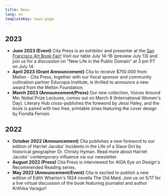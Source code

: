 ```yaml
---
title: News
lang: en
templateKey: news-page
---
```

## 2023

- **June 2023 (Event)** Cita Press is an exhibitor and presenter at the [San Francisco Art Book Fair!](https://sfartbookfair.com/) Visit our table July 14-16 (preview July 13) and join us for a discussion on "New Life in the Public Domain" at 3 pm PT on July 14.
- **April 2023 (Grant Announcement)** Cita to receive $750.000 from Mellon - Cita Press, together with our fiscal sponsor and community cultivation partner Educopia Institute, is thrilled to announce a new award from the Mellon Foundation.
- **March 2023 (Announcement/Press)** Our new collection, Voices Around Me: Nobel Prize Lectures, comes out on March 8 (International Women's Day). Literary Hub cross-publishes the foreword by Jessi Haley, and the book is paired with two free, printable zines featuring the cover design by Fiorella Ferroni.

## 2022

- **October 2022 (Announcement)** Cita publishes a new foreword to our edition of Harriet Jacobs' Incidents in the Life of a Slave Girl by historical geographer Dr. Christy Hyman. Read more about Harriet Jacobs' contemporary influence via our newsletter.
- **August 2022 (Press)** Cita Press is interviewed for AIGA Eye on Design's Recommended Reading series.
- **May 2022 (Announcement/Event)** Cita is excited to publish a new edition of Edith Wharton's 1924 novella The Old Maid. Join us on 5/17 for a live virtual discussion of the book featuring journalist and author Krithika Varagur!
